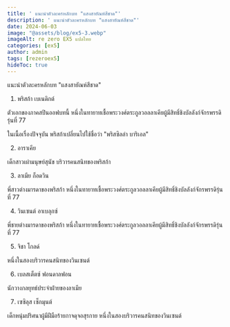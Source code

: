 ```yaml
---
title: ' แนะนำตัวละครหลักบท "แสงสายัณห์สีชาด"'
description: ' แนะนำตัวละครหลักบท "แสงสายัณห์สีชาด"'
date: 2024-06-03
image: "@assets/blog/ex5-3.webp"
imageAlt: re zero EX5 แปลไทย
categories: [ex5]
author: admin
tags: [rezeroex5]
hideToc: true
---
```

แนะนำตัวละครหลักบท "แสงสายัณห์สีชาด"

1. พริสก้า เบเนดิกต์

ตัวเอกของภาคสปินออฟบทนี้ หนึ่งในทายาทเชื้อพระวงศ์ตระกูลวอลลาเคียผู้มีสิทธิ์ชิงบัลลังก์จักรพรรดิรุ่นที่ 77

ในเนื้อเรื่องปัจจุบัน พริสก้าเปลี่ยนไปใช้ชื่อว่า "พริสซิลล่า บาริเอล"

2. อาราเคีย

เด็กสาวเผ่ามนุษย์สุนัข บริวารคนสนิทของพริสก้า

3. ลาเมีย ก็อดวิน

พี่สาวต่างมารดาของพริสก้า หนึ่งในทายาทเชื้อพระวงศ์ตระกูลวอลลาเคียผู้มีสิทธิ์ชิงบัลลังก์จักรพรรดิรุ่นที่ 77

4. วินเซนต์ อาเบลุกซ์

พี่ชายต่างมารดาของพริสก้า หนึ่งในทายาทเชื้อพระวงศ์ตระกูลวอลลาเคียผู้มีสิทธิ์ชิงบัลลังก์จักรพรรดิรุ่นที่ 77

5. จิชา โกลด์

หนึ่งในสองบริวารคนสนิทของวินเซนต์

6. เบลสเต็ตซ์ ฟอนดาลฟอน

นักวางกลยุทธ์ประจำฝ่ายของลาเมีย

7. เซซิลุส เซ็กมุนต์

เด็กหนุ่มปริศนาผู้มีฝีมือร้ายกาจดุจอสุรกาย หนึ่งในสองบริวารคนสนิทของวินเซนต์